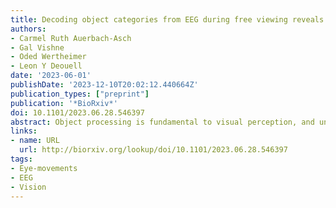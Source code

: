 ```yaml
---
title: Decoding object categories from EEG during free viewing reveals early information evolution compared to passive viewing
authors:
- Carmel Ruth Auerbach-Asch
- Gal Vishne
- Oded Wertheimer
- Leon Y Deouell
date: '2023-06-01'
publishDate: '2023-12-10T20:02:12.440664Z'
publication_types: ["preprint"]
publication: '*BioRxiv*'
doi: 10.1101/2023.06.28.546397
abstract: Object processing is fundamental to visual perception, and understanding its neural substrates informs many cognitive and computational visual processing models. Thus far, most human studies have used passive viewing paradigms, during which self-driven behavior, such as eye movements, is constrained, and brain activity is evoked by abrupt stimuli onsets. This artificial dissociation of perception and action ignores the natural dynamics of visual processing. Thus, conclusions based on such passive viewing paradigms may not apply to active vision. Here, we study the human neural correlates of category representations during active visual processing by time-locking EEG to self-driven fixations during visual search for natural objects. We combine the deconvolution of overlapping responses to consecutive fixations with multivariate pattern analysis (MVPA) to decode object categories from responses to single fixation. We bridge the active and passive viewing literature by comparing the temporal dynamics of multivariate object representations during free visual search (active viewing) and rapid serial visual presentation (passive viewing), leveraging the high temporal resolution of EEG. We found that categorical information, at different levels of abstraction, can be decoded from single fixations during natural visual processing, and cross-condition decoding revealed that object representations are similar between active and passive viewing conditions. However, representational dynamics emerge significantly earlier in active compared to passive conditions, likely due to the availability of predictive information in free viewing. We highlight methodological considerations for combining MVPA with deconvolution methods.
links:
- name: URL
  url: http://biorxiv.org/lookup/doi/10.1101/2023.06.28.546397
tags:
- Eye-movements
- EEG
- Vision
---
```

